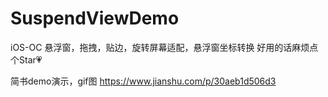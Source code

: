 # SuspendViewDemo

iOS-OC 悬浮窗，拖拽，贴边，旋转屏幕适配，悬浮窗坐标转换
好用的话麻烦点个Star💗

简书demo演示，gif图
https://www.jianshu.com/p/30aeb1d506d3
